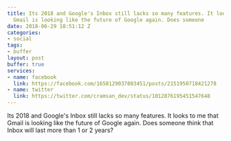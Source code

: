 ```yaml
---
title: Its 2018 and Google's Inbox still lacks so many features. It looks to me that
  Gmail is looking like the future of Google again. Does someone
date: 2018-06-29 18:51:12 Z
categories:
- social
tags:
- buffer
layout: post
buffer: true
services:
- name: facebook
  link: https://facebook.com/1658129037803451/posts/2151950718421278
- name: twitter
  link: https://twitter.com/cramsan_dev/status/1012876195451547648
---
```


Its 2018 and Google&#039;s Inbox still lacks so many features. It looks to me that Gmail is looking like the future of Google again. Does someone think that Inbox will last more than 1 or 2 years?
